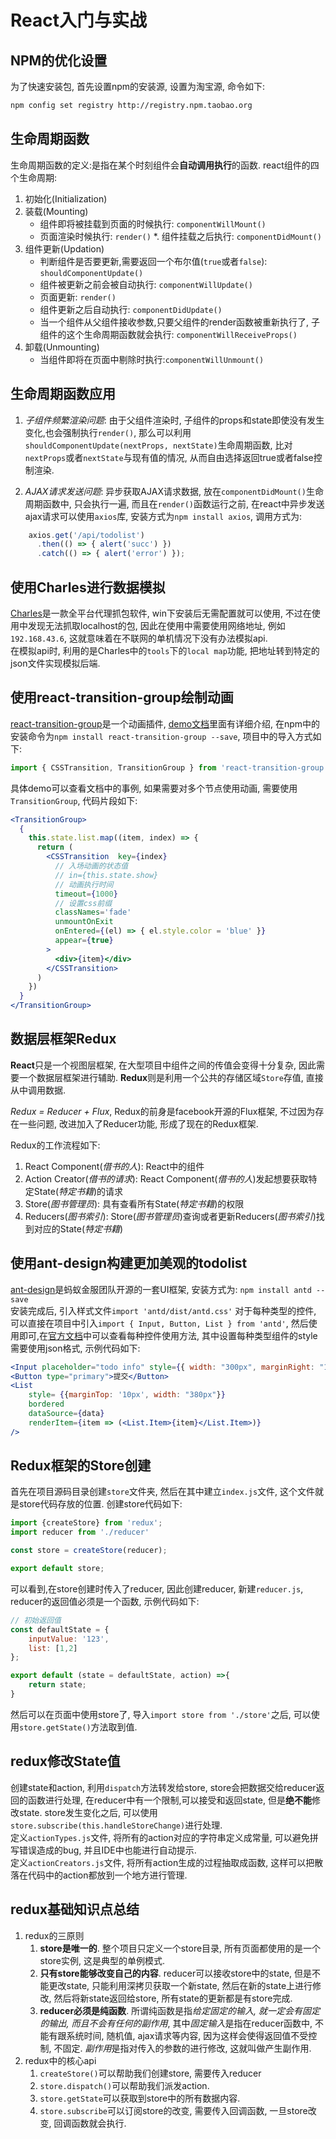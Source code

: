 # React入门与实战

## NPM的优化设置

为了快速安装包, 首先设置npm的安装源, 设置为淘宝源, 命令如下:

```bash
npm config set registry http://registry.npm.taobao.org
```

## 生命周期函数

生命周期函数的定义:是指在某个时刻组件会**自动调用执行**的函数.
react组件的四个生命周期:

1. 初始化(Initialization)  
2. 装载(Mounting)
   * 组件即将被挂载到页面的时候执行: `componentWillMount()`
   * 页面渲染时候执行: `render()`
   *. 组件挂载之后执行: `componentDidMount()`
3. 组件更新(Updation)
   * 判断组件是否要更新,需要返回一个布尔值(`true`或者`false`): `shouldComponentUpdate()`
   * 组件被更新之前会被自动执行: `componentWillUpdate()`
   * 页面更新: `render()`
   * 组件更新之后自动执行: `componentDidUpdate()`
   * 当一个组件从父组件接收参数,只要父组件的render函数被重新执行了, 子组件的这个生命周期函数就会执行: `componentWillReceiveProps()`
4. 卸载(Unmounting)
   * 当组件即将在页面中剔除时执行:`componentWillUnmount()`

## 生命周期函数应用

1. *子组件频繁渲染问题*: 由于父组件渲染时, 子组件的props和state即使没有发生变化,也会强制执行`render()`, 那么可以利用`shouldComponentUpdate(nextProps, nextState)`生命周期函数, 比对`nextProps`或者`nextState`与现有值的情况, 从而自由选择返回true或者false控制渲染.

2. *AJAX请求发送问题*: 异步获取AJAX请求数据, 放在`componentDidMount()`生命周期函数中, 只会执行一遍, 而且在`render()`函数运行之前, 在react中异步发送ajax请求可以使用`axios`库, 安装方式为`npm install axios`, 调用方式为:  
  
```JavaScript
    axios.get('/api/todolist')
      .then(() => { alert('succ') })
      .catch(() => { alert('error') });
```

## 使用Charles进行数据模拟

[Charles](https://www.charlesproxy.com)是一款全平台代理抓包软件, win下安装后无需配置就可以使用, 不过在使用中发现无法抓取localhost的包, 因此在使用中需要使用网络地址, 例如`192.168.43.6`, 这就意味着在不联网的单机情况下没有办法模拟api.  
在模拟api时, 利用的是Charles中的`tools`下的`local map`功能, 把地址转到特定的json文件实现模拟后端.

## 使用react-transition-group绘制动画

[react-transition-group](https://github.com/reactjs/react-transition-group)是一个动画插件, [demo文档](https://reactcommunity.org/react-transition-group/)里面有详细介绍, 在npm中的安装命令为`npm install react-transition-group --save`, 项目中的导入方式如下:

```JavaScript
import { CSSTransition, TransitionGroup } from 'react-transition-group';
```

具体demo可以查看文档中的事例, 如果需要对多个节点使用动画, 需要使用`TransitionGroup`, 代码片段如下:

```jsx
<TransitionGroup>
  {
    this.state.list.map((item, index) => {
      return (
        <CSSTransition  key={index}
          // 入场动画的状态值
          // in={this.state.show}
          // 动画执行时间
          timeout={1000}
          // 设置css前缀
          classNames='fade'
          unmountOnExit
          onEntered={(el) => { el.style.color = 'blue' }}
          appear={true}
        >
          <div>{item}</div>
        </CSSTransition>
      )
    })
  }
</TransitionGroup>
```

## 数据层框架Redux

**React**只是一个视图层框架, 在大型项目中组件之间的传值会变得十分复杂, 因此需要一个数据层框架进行辅助. **Redux**则是利用一个公共的存储区域`Store`存值, 直接从中调用数据.  

*Redux = Reducer + Flux*, Redux的前身是facebook开源的Flux框架, 不过因为存在一些问题, 改进加入了Reducer功能, 形成了现在的Redux框架.

Redux的工作流程如下:

1. React Component(*借书的人*): React中的组件
2. Action Creator(*借书的请求*): React Component(*借书的人*)发起想要获取特定State(*特定书籍*)的请求
3. Store(*图书管理员*): 具有查看所有State(*特定书籍*)的权限
4. Reducers(*图书索引*): Store(*图书管理员*)查询或者更新Reducers(*图书索引*)找到对应的State(*特定书籍*)

## 使用ant-design构建更加美观的todolist

[ant-design](https://ant.design/index-cn)是蚂蚁金服团队开源的一套UI框架, 安装方式为: `npm install antd --save`  
安装完成后, 引入样式文件`import 'antd/dist/antd.css'`
对于每种类型的控件, 可以直接在项目中引入`import { Input, Button, List } from 'antd'`, 然后使用即可,在[官方文档](https://ant.design/docs/react/introduce-cn)中可以查看每种控件使用方法, 其中设置每种类型组件的style需要使用json格式, 示例代码如下:

```jsx
<Input placeholder="todo info" style={{ width: "300px", marginRight: "10px" }} />
<Button type="primary">提交</Button>
<List
    style= {{marginTop: '10px', width: "380px"}}
    bordered
    dataSource={data}
    renderItem={item => (<List.Item>{item}</List.Item>)}
/>
```

## Redux框架的Store创建

首先在项目源码目录创建`store`文件夹, 然后在其中建立`index.js`文件, 这个文件就是store代码存放的位置. 创建store代码如下:

```javascript
import {createStore} from 'redux';
import reducer from './reducer'

const store = createStore(reducer);

export default store;
```

可以看到,在store创建时传入了reducer, 因此创建reducer, 新建`reducer.js`, reducer的返回值必须是一个函数, 示例代码如下:

```javascript
// 初始返回值
const defaultState = {
    inputValue: '123',
    list: [1,2]
};

export default (state = defaultState, action) =>{
    return state;
}
```

然后可以在页面中使用store了, 导入`import store from './store'`之后, 可以使用`store.getState()`方法取到值.

## redux修改State值

创建state和action, 利用`dispatch`方法转发给store, store会把数据交给reducer返回的函数进行处理, 在reducer中有一个限制,可以接受和返回state, 但是**绝不能**修改state. store发生变化之后, 可以使用`store.subscribe(this.handleStoreChange)`进行处理.  
定义`actionTypes.js`文件, 将所有的action对应的字符串定义成常量, 可以避免拼写错误造成的bug, 并且IDE中也能进行自动提示.  
定义`actionCreators.js`文件, 将所有action生成的过程抽取成函数, 这样可以把散落在代码中的action都放到一个地方进行管理.

## redux基础知识点总结

1. redux的三原则
    1. **store是唯一的**. 整个项目只定义一个store目录, 所有页面都使用的是一个store实例, 这是典型的单例模式.
    2. **只有store能够改变自己的内容**. reducer可以接收store中的state, 但是不能更改state, 只能利用深拷贝获取一个新state, 然后在新的state上进行修改, 然后将新state返回给store, 所有state的更新都是有store完成.
    3. **reducer必须是纯函数**. 所谓纯函数是指*给定固定的输入, 就一定会有固定的输出, 而且不会有任何的副作用*, 其中*固定输入*是指在reducer函数中, 不能有跟系统时间, 随机值, ajax请求等内容, 因为这样会使得返回值不受控制, 不固定. *副作用*是指对传入的参数的进行修改, 这就叫做产生副作用.
2. redux中的核心api
   1. `createStore()`可以帮助我们创建store, 需要传入reducer
   2. `store.dispatch()`可以帮助我们派发action.
   3. `store.getState`可以获取到store中的所有数据内容.
   4. `store.subscribe`可以订阅store的改变, 需要传入回调函数, 一旦store改变, 回调函数就会执行.